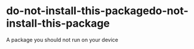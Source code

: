 # do-not-install-this-packagedo-not-install-this-package
A package you should not run on your device
